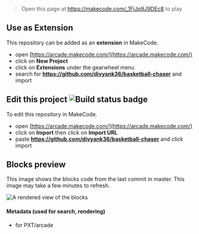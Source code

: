  


> Open this page at https://makecode.com/_1FiJp9J9DEc8 to play

## Use as Extension

This repository can be added as an **extension** in MakeCode.

* open [https://arcade.makecode.com/](https://arcade.makecode.com/)
* click on **New Project**
* click on **Extensions** under the gearwheel menu
* search for **https://github.com/divyank36/basketball-chaser** and import

## Edit this project ![Build status badge](https://github.com/divyank36/basketball-chaser/workflows/MakeCode/badge.svg)

To edit this repository in MakeCode.

* open [https://arcade.makecode.com/](https://arcade.makecode.com/)
* click on **Import** then click on **Import URL**
* paste **https://github.com/divyank36/basketball-chaser** and click import

## Blocks preview

This image shows the blocks code from the last commit in master.
This image may take a few minutes to refresh.

![A rendered view of the blocks](https://github.com/divyank36/basketball-chaser/raw/master/.github/makecode/blocks.png)

#### Metadata (used for search, rendering)

* for PXT/arcade
<script src="https://makecode.com/gh-pages-embed.js"></script><script>makeCodeRender("{{ site.makecode.home_url }}", "{{ site.github.owner_name }}/{{ site.github.repository_name }}");</script>
